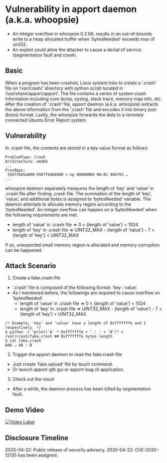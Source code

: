 # Vulnerability in apport daemon (a.k.a. whoopsie)
- An integer overflow in whoopsie 0.2.69, results in an out-of-bounds write to a heap allocated buffer when 'bytesNeeded' exceeds max of uint32.
- An exploit could allow the attacker to cause a denial of service (segmentation fault and crash).

## Basic
When a program has been crashed, Linux system tries to create a ‘.crash’ file on ‘/var/crash/’ directory with python script located in ‘/usr/share/apport/apport’. 
The file contains a series of system crash information including core dump, syslog, stack trace, memory map info, etc.
After the creation of ‘.crash’ file, apport daemon (a.k.a. whoopsie) extracts the above information from the ‘.crash’ file and encodes it into binary json (bson) format.
Lastly, the whoopsie forwards the data to a remotely connected Ubuntu Error Report system.
  
## Vulnerability
In .crash file, the contents are stored in a key-value format as follows:
```
ProblemType: Crash
Architecture: amd64
...
ProcMaps: 
 556ffb85a000-556ffb866000 r-xp 00000000 08:01 404793 …
...
```
whoopsie daemon separately measures the length of ‘key’ and ‘value’ in .crash file after finding .crash file. 
The summation of the length of ‘key’, ‘value’, and additional bytes is assigned to ‘bytesNeeded’ variable. 
The daemon attempts to allocate memory region according to the ‘bytesNeeded’.
An integer overflow can happen on a ‘bytesNeeded’ when the following requirements are met.
  - length of ‘value’ in .crash file => 0 < {length of ‘value’} < 1024
  - length of ‘key’ in .crash file => UINT32_MAX - {length of ‘value’} - 7 < {length of ‘key’} < UINT32_MAX

If so, unexpected small memory region is allocated and memory corruption can be happened.

## Attack Scenario
1) Create a fake.crash file
- ‘.crash’ file is composed of the following format: ‘key : value’.
- As I mentioned before, the followings are required to cause overflow on ‘bytesNeeded’.
  - length of ‘value’ in .crash file => 0 < {length of ‘value’} < 1024
  - length of ‘key’ in .crash file => UINT32_MAX - {length of ‘value’} - 7 < {length of ‘key’} < UINT32_MAX

```
/* Example; 'key' and 'value' have a length of 0xfffffffe and 1 respectively. */
$ python -c "print('A' * 0xfffffffe + ' : ' + 'B')" > /var/crash/fake.crash ## 0xfffffffe bytes length
$ cat fake.crash
AAA … AA : B
 ```

2) Trigger the apport daemon to read the fake.crash file
- Just create ‘fake.upload’ file by touch command.
- Or launch apport-gtk gui or apport-bug cli application.

3) Check out the result
- After a while, the daemon process has been killed by segmentation fault.


## Demo Video
[![Video Label](https://img.youtube.com/vi/OgIuHWeBQnU/0.jpg)](https://youtu.be/OgIuHWeBQnU)

## Disclosure Timeline
2020-04-22: Public release of security advisory.
2020-04-23: CVE-2020-12135 has been assigned.
